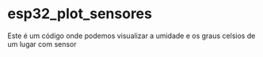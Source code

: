 # esp32_plot_sensores

Este é um código onde podemos visualizar a umidade e os graus celsios de um lugar com sensor

